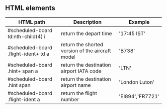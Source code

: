 ## HTML elements

| HTML path | Description | Example |
|---|---|---|
| #scheduled-board td:nth-child(4) i | return the depart time | '17:45 IST'
| #scheduled-board .flight-ident+ td a | return the shorted version of the aircraft model | 'B738'
| #scheduled-board .hint+ span a | return the destination airport IATA code | 'LTN'
| #scheduled-board .hint span | return the destination airport name | 'London Luton'
| #scheduled-board .flight-ident a | return the flight number | 'EI894','FR7721'
